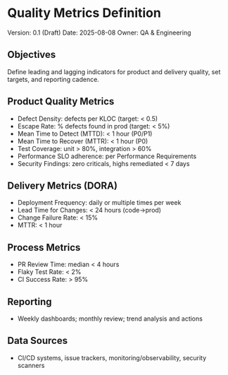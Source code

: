 # Quality Metrics Definition

Version: 0.1 (Draft)
Date: 2025-08-08
Owner: QA & Engineering

## Objectives
Define leading and lagging indicators for product and delivery quality, set targets, and reporting cadence.

## Product Quality Metrics
- Defect Density: defects per KLOC (target: < 0.5)
- Escape Rate: % defects found in prod (target: < 5%)
- Mean Time to Detect (MTTD): < 1 hour (P0/P1)
- Mean Time to Recover (MTTR): < 1 hour (P0)
- Test Coverage: unit > 80%, integration > 60%
- Performance SLO adherence: per Performance Requirements
- Security Findings: zero criticals, highs remediated < 7 days

## Delivery Metrics (DORA)
- Deployment Frequency: daily or multiple times per week
- Lead Time for Changes: < 24 hours (code→prod)
- Change Failure Rate: < 15%
- MTTR: < 1 hour

## Process Metrics
- PR Review Time: median < 4 hours
- Flaky Test Rate: < 2%
- CI Success Rate: > 95%

## Reporting
- Weekly dashboards; monthly review; trend analysis and actions

## Data Sources
- CI/CD systems, issue trackers, monitoring/observability, security scanners
